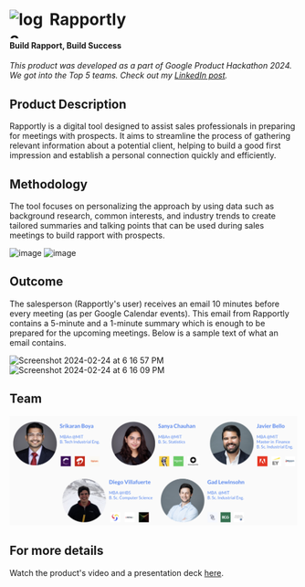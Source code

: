 # <img width="60" height="50" alt="logo" src="https://github.com/Sanya-Chauhan/Rapportly_Call_Prep_Tool/assets/116647771/57d2b4c5-0ea3-4484-8e89-f1a7f72aa6a2" style="float: left; margin-right: 10px;">   Rapportly

#### Build Rapport, Build Success

*This product was developed as a part of Google Product Hackathon 2024. We got into the Top 5 teams. Check out my [LinkedIn post](https://www.linkedin.com/posts/sanya-chauhan_hackathon-productdevelopment-teamwork-activity-7170097502124240896-I7tx?utm_source=share&utm_medium=member_desktop).*



## Product Description
Rapportly is a digital tool designed to assist sales professionals in preparing for meetings with prospects. It aims to streamline the process of gathering relevant information about a potential client, helping to build a good first impression and establish a personal connection quickly and efficiently.

## Methodology
The tool focuses on personalizing the approach by using data such as background research, common interests, and industry trends to create tailored summaries and talking points that can be used during sales meetings to build rapport with prospects.

<img width="430" height="300" alt="image" src="https://github.com/Sanya-Chauhan/Rapportly_Call_Prep_Tool/assets/116647771/9cbb12f6-37b4-496a-aebd-8a043f2cbbaa">
<img width="430" height="300" alt="image" src="https://github.com/Sanya-Chauhan/Rapportly_Call_Prep_Tool/assets/116647771/766a7cb5-762c-4aa9-962a-b682bfc9bdd0">



## Outcome
The salesperson (Rapportly's user) receives an email 10 minutes before every meeting (as per Google Calendar events). This email from Rapportly contains a 5-minute and a 1-minute summary which is enough to be prepared for the upcoming meetings. Below is a sample text of what an email contains.

<img width="381" alt="Screenshot 2024-02-24 at 6 16 57 PM" src="https://github.com/Sanya-Chauhan/Rapportly_Call_Prep_Tool/assets/116647771/c232e101-7a94-401f-b254-96aa4757cec3"> 
<img width="381" alt="Screenshot 2024-02-24 at 6 16 09 PM" src="https://github.com/Sanya-Chauhan/Rapportly_Call_Prep_Tool/assets/116647771/c7d36468-dd42-4510-8078-7700d3e57728">

## Team
<img width="700" alt="Screenshot 2024-02-24 at 6 16 57 PM" src="https://github.com/Sanya-Chauhan/Rapportly_Call_Prep_Tool/blob/be81a10a8f1cb185db07b9adc0320009ea0832f7/images/image-3.png"> 



## For more details
Watch the product's video and a presentation deck [here](https://linktr.ee/rapportly).
